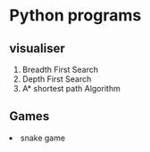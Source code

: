 # Python programs

## visualiser

<ol>
  <li>Breadth First Search</li>
  <li>Depth First Search</li>
  <li>A* shortest path Algorithm</li>
</ol>

## Games

<li>snake game</li>

</ol>

